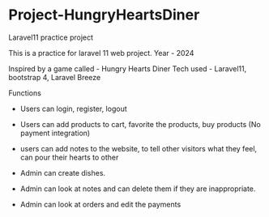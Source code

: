# Project-HungryHeartsDiner
Laravel11 practice project

This is a practice for laravel 11 web project. Year - 2024

Inspired by a game called - Hungry Hearts Diner
Tech used - Laravel11, bootstrap 4, Laravel Breeze

Functions
- Users can login, register, logout
- Users can add products to cart, favorite the products, buy products (No payment integration)
- users can add notes to the website, to tell other visitors what they feel, can pour their hearts to other

- Admin can create dishes.
- Admin can look at notes and can delete them if they are inappropriate.
- Admin can look at orders and edit the payments

  
